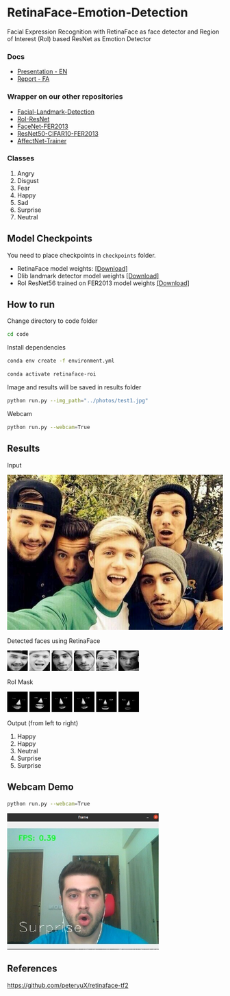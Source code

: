 # RetinaFace-Emotion-Detection

Facial Expression Recognition with RetinaFace as face detector and Region of Interest (RoI) based ResNet as Emotion Detector

### Docs
- [Presentation - EN](https://raw.githubusercontent.com/ali-sedaghi/RetinaFace-Emotion-Detection/main/docs/Report-EN.pptx)
- [Report - FA](https://raw.githubusercontent.com/ali-sedaghi/RetinaFace-Emotion-Detection/main/docs/Report-FA.pdf)


### Wrapper on our other repositories
- [Facial-Landmark-Detection](https://github.com/ali-sedaghi/Facial-Landmark-Detection)
- [RoI-ResNet](https://github.com/ali-sedaghi/RoI-ResNet)
- [FaceNet-FER2013](https://github.com/ali-sedaghi/FaceNet-FER2013)
- [ResNet50-CIFAR10-FER2013](https://github.com/ali-sedaghi/ResNet50-CIFAR10-FER2013)
- [AffectNet-Trainer](https://github.com/ali-sedaghi/AffectNet-Trainer)


### Classes

1. Angry
2. Disgust
3. Fear
4. Happy
5. Sad
6. Surprise
7. Neutral

## Model Checkpoints

You need to place checkpoints in ```checkpoints``` folder.
- RetinaFace model weights: [[Download]](https://drive.google.com/drive/folders/1kyIUlhB38igMCPTRgfZh536fUpAi3uOK?usp=sharing)
- Dlib landmark detector model weights [[Download]](https://drive.google.com/file/d/1CiwW6vJjFl22dQHR4fRC0lN2_pfsGVmM/view?usp=sharing)
- RoI ResNet56 trained on FER2013 model weights [[Download]](https://drive.google.com/file/d/1At3fv5F_47z8yidllaTveoS13itIqgkf/view?usp=sharing)




## How to run

Change directory to code folder
```bash
cd code
```

Install dependencies
```bash
conda env create -f environment.yml
```
```bash
conda activate retinaface-roi
```

Image and results will be saved in results folder
```bash
python run.py --img_path="../photos/test1.jpg"
```

Webcam
```bash
python run.py --webcam=True
```


## Results

Input

![input](./results/test1/test1.jpg)

Detected faces using RetinaFace

![face1](./results/test1/Faces-Processed/1_proc.jpg)
![face2](./results/test1/Faces-Processed/2_proc.jpg)
![face3](./results/test1/Faces-Processed/3_proc.jpg)
![face3](./results/test1/Faces-Processed/3_proc.jpg)
![face4](./results/test1/Faces-Processed/4_proc.jpg)
![face5](./results/test1/Faces-Processed/5_proc.jpg)

RoI Mask

![roi1](./results/test1/RoI-Processed/1_RoI_proc.jpg)
![roi2](./results/test1/RoI-Processed/2_RoI_proc.jpg)
![roi3](./results/test1/RoI-Processed/3_RoI_proc.jpg)
![roi3](./results/test1/RoI-Processed/3_RoI_proc.jpg)
![roi4](./results/test1/RoI-Processed/4_RoI_proc.jpg)
![roi5](./results/test1/RoI-Processed/5_RoI_proc.jpg)

Output (from left to right)
1. Happy
2. Happy
3. Neutral
4. Surprise
5. Surprise

## Webcam Demo

```bash
python run.py --webcam=True
```

![webcam](./results/webcam.jpg)


## References

https://github.com/peteryuX/retinaface-tf2
